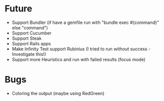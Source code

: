 Future
=======

- Support Bundler (if have a gemfile run with "bundle exec #{command}" else "command")
- Support Cucumber 
- Support Steak
- Support Rails apps
- Make Infinity Test support Rubinius (I tried to run without success - Investigate this!)
- Support more Heuristics and run with failed results (focus mode)

Bugs
====

- Coloring the output (maybe using RedGreen)
